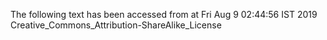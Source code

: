 The following text has been accessed from at Fri Aug 9 02:44:56 IST 2019
Creative_Commons_Attribution-ShareAlike_License

